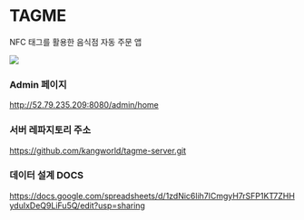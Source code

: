 # TAGME
NFC 태그를 활용한 음식점 자동 주문 앱

<image src="https://user-images.githubusercontent.com/22764812/52533173-527e2b00-2d73-11e9-91b6-95c0f074b7ae.png"/>


### Admin 페이지
http://52.79.235.209:8080/admin/home

### 서버 레파지토리 주소
https://github.com/kangworld/tagme-server.git

### 데이터 설계 DOCS
https://docs.google.com/spreadsheets/d/1zdNic6lih7lCmgyH7rSFP1KT7ZHHyduIxDeQ9LiFu5Q/edit?usp=sharing
